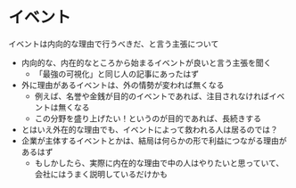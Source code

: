 # イベント

イベントは内向的な理由で行うべきだ、と言う主張について
- 内向的な、内在的なところから始まるイベントが良いと言う主張を聞く
  - 「最強の可視化」と同じ人の記事にあったはず
- 外に理由があるイベントは、外の情勢が変われば無くなる
  - 例えば、名誉や金銭が目的のイベントであれば、注目されなければイベントは無くなる
  - この分野を盛り上げたい！というのが目的であれば、長続きする
- とはいえ外在的な理由でも、イベントによって救われる人は居るのでは？
- 企業が主体するイベントとかは、結局は何らかの形で利益につながる理由があるはず
  - もしかしたら、実際に内在的な理由で中の人はやりたいと思っていて、会社にはうまく説明しているだけかも
